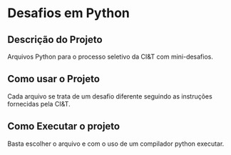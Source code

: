 # Desafios em Python

## Descrição do Projeto 

Arquivos Python para o processo seletivo da CI&T com mini-desafios.

## Como usar o Projeto 

Cada arquivo se trata de um desafio diferente seguindo as instruções fornecidas pela CI&T.

## Como Executar o projeto

Basta escolher o arquivo e com o uso de um compilador python executar.
